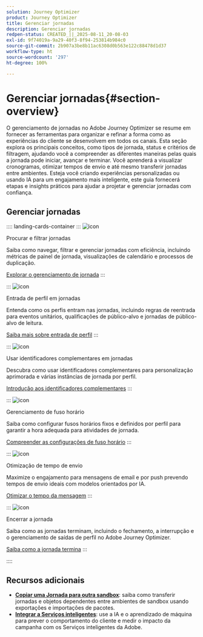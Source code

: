 ```yaml
---
solution: Journey Optimizer
product: Journey Optimizer
title: Gerenciar jornadas
description: Gerenciar jornadas
redpen-status: CREATED_||_2025-08-11_20-08-03
exl-id: 9f74019a-9a29-40f3-8f94-253814b984c0
source-git-commit: 2b907a3be8b11ac6308d0b563e122c88478d1d37
workflow-type: ht
source-wordcount: '297'
ht-degree: 100%

---
```


# Gerenciar jornadas{#section-overview}

O gerenciamento de jornadas no Adobe Journey Optimizer se resume em fornecer as ferramentas para organizar e refinar a forma como as experiências do cliente se desenvolvem em todos os canais. Esta seção explora os principais conceitos, como tipos de jornada, status e critérios de filtragem, ajudando você a compreender as diferentes maneiras pelas quais a jornada pode iniciar, avançar e terminar. Você aprenderá a visualizar cronogramas, otimizar tempos de envio e até mesmo transferir jornadas entre ambientes. Esteja você criando experiências personalizadas ou usando IA para um engajamento mais inteligente, este guia fornecerá etapas e insights práticos para ajudar a projetar e gerenciar jornadas com confiança.

## Gerenciar jornadas

:::: landing-cards-container
:::
![icon](https://cdn.experienceleague.adobe.com/icons/list-check.svg)

Procurar e filtrar jornadas

Saiba como navegar, filtrar e gerenciar jornadas com eficiência, incluindo métricas de painel de jornada, visualizações de calendário e processos de duplicação.

[Explorar o gerenciamento de jornada](../using/building-journeys/journey-ui.md)
:::

:::
![icon](https://cdn.experienceleague.adobe.com/icons/circle-play.svg)

Entrada de perfil em jornadas

Entenda como os perfis entram nas jornadas, incluindo regras de reentrada para eventos unitários, qualificações de público-alvo e jornadas de público-alvo de leitura.

[Saiba mais sobre entrada de perfil](../using/building-journeys/entry-management.md)
:::

:::
![icon](https://cdn.experienceleague.adobe.com/icons/bullseye.svg)

Usar identificadores complementares em jornadas

Descubra como usar identificadores complementares para personalização aprimorada e várias instâncias de jornada por perfil.

[Introdução aos identificadores complementares](../using/building-journeys/supplemental-identifier.md)
:::

:::
![icon](https://cdn.experienceleague.adobe.com/icons/gear.svg)

Gerenciamento de fuso horário

Saiba como configurar fusos horários fixos e definidos por perfil para garantir a hora adequada para atividades de jornada.

[Compreender as configurações de fuso horário](../using/building-journeys/timezone-management.md)
:::

:::
![icon](https://cdn.experienceleague.adobe.com/icons/chart-line.svg)

Otimização de tempo de envio

Maximize o engajamento para mensagens de email e por push prevendo tempos de envio ideais com modelos orientados por IA.

[Otimizar o tempo da mensagem](../using/building-journeys/send-time-optimization.md)
:::

:::
![icon](https://cdn.experienceleague.adobe.com/icons/circle-play.svg)

Encerrar a jornada

Saiba como as jornadas terminam, incluindo o fechamento, a interrupção e o gerenciamento de saídas de perfil no Adobe Journey Optimizer.

[Saiba como a jornada termina](../using/building-journeys/end-journey.md)
:::

::::


## Recursos adicionais

- **[Copiar uma Jornada para outra sandbox](../using/building-journeys/copy-to-sandbox.md)**: saiba como transferir jornadas e objetos dependentes entre ambientes de sandbox usando exportações e importações de pacotes.
- **[Integrar a Serviços inteligentes](../using/building-journeys/ai-services-overview.md)**: use a IA e o aprendizado de máquina para prever o comportamento do cliente e medir o impacto da campanha com os Serviços inteligentes da Adobe.
